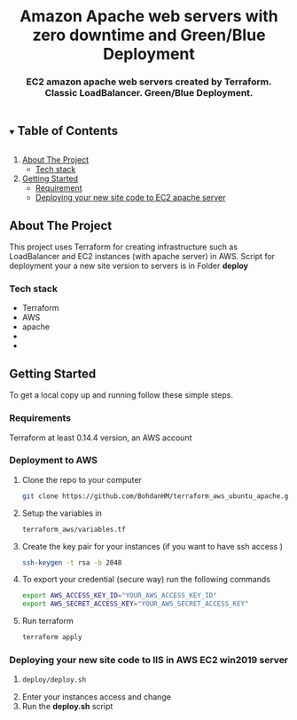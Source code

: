 <p align="center">
  <h1 align="center">Amazon Apache web servers with zero downtime and Green/Blue Deployment</h1>
  <p align="center">
  <h3 align="center"> EC2 amazon apache web servers created by Terraform. Classic LoadBalancer. Green/Blue Deployment.</h3>
  </p>
</p>
<details open="open">
  <summary><h2 style="display: inline-block">Table of Contents</h2></summary>
  <ol>
    <li>
      <a href="#about-the-project">About The Project</a>
      <ul>
        <li><a href="#tech-stack">Tech stack</a></li>
      </ul>
    </li>
    <li>
      <a href="#getting-started">Getting Started</a>
      <ul>
        <li><a href="#requirement">Requirement</a></li>
        <li><a href="#deployment-to-aws>Deployment to AWS</a></li>
        <li><a href="#deploying-your-new-site">Deploying your new site code to EC2 apache server</a></li>
      </ul>
    </li>
  </ol>
</details>

<!-- ABOUT THE PROJECT -->
## About The Project

This project uses Terraform for creating infrastructure such as LoadBalancer and EC2 instances (with apache server) in AWS.
Script for deployment your a new site version to servers is in Folder **deploy**


### Tech stack

* []()Terraform
* []()AWS
* []()apache
* []()
* []()



<!-- GETTING STARTED -->
## Getting Started

To get a local copy up and running follow these simple steps.

### Requirements

Terraform at least 0.14.4 version, an AWS account

### Deployment to AWS

1. Clone the repo to your computer
   ```sh
   git clone https://github.com/BohdanHM/terraform_aws_ubuntu_apache.git
   ```
2. Setup the variables in
   ```sh
   terraform_aws/variables.tf
   ```
3. Create the key pair for your instances (if you want to have ssh access )
   ```sh
   ssh-keygen -t rsa -b 2048
   ```
4. To export your credential (secure way) run the following commands
   ```sh
   export AWS_ACCESS_KEY_ID="YOUR_AWS_ACCESS_KEY_ID"
   export AWS_SECRET_ACCESS_KEY="YOUR_AWS_SECRET_ACCESS_KEY"
   ```
5. Run terraform
   ```sh
   terraform apply
   ```


### Deploying your new site code to IIS in AWS EC2 win2019 server

1.
   ```sh
   deploy/deploy.sh
   ```
2. Enter your instances access and change
3. Run the  **deploy.sh** script

